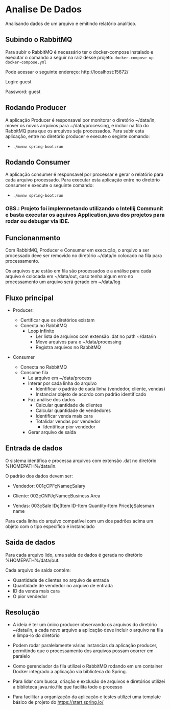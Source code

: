 # Analise De Dados
Analisando dados de um arquivo e emitindo relatório analítico.

## Subindo o RabbitMQ
Para subir o RabbitMQ é necessário ter o docker-compose instalado e executar o comando a seguir na raiz desse projeto: 
`docker-compose up docker-compose.yml`

Pode acessar o seguinte endereço: http://localhost:15672/

Login: guest

Password: guest

## Rodando Producer
A aplicação Producer é responsavel por monitorar o diretório ~/data/in, mover os novos arquivos para ~/data/processing, 
e incluir na fila do RabbitMQ para que os arquivos seja processados.
Para subir esta aplicação, entre no diretório producer e execute o seginte comando:
* `./mvnw spring-boot:run`

## Rodando Consumer
A aplicação consumer é responsavel por processar e gerar o relatório para cada arquivo processado. Para executar esta 
aplicação entre no diretório consumer e execute o seguinte comando:
* `./mvnw spring-boot:run`

### OBS.: Projeto foi implemnetando utilizando o Intellij Communit e basta executar os aquivos Application.java dos projetos para rodar ou debugar via IDE.

## Funcionanmento
Com RabbitMQ, Producer e Consumer em execução, o arquivo a ser processado deve ser removido no diretório ~/data/in
colocado na fila para processamento.

Os arquivos que estão em fila são processados e a análise para cada arquivo é colocada em ~/data/out, caso tenha algum 
erro no processamento um arquivo será gerado em ~/data/log 

## Fluxo principal
* Producer:
  * Certificar que os diretórios existam
  * Conecta no RabbitMQ  
    * Loop infinito 
      * Ler lista de arquivos com extensão .dat no path ~/data/in
      * Move arquivos para o ~/data/processing  
      * Registra arquivos no RabbitMQ
  
* Consumer
    * Conecta no RabbitMQ
    * Consome fila
      * Le arquivo em ~/data/process
      * Interar por cada linha do arquivo
        * Identificar o padrão de cada linha (vendedor, cliente, vendas)
        * Instanciar objeto de acordo com padrão identificado
      * Faz análise dos dados 
        * Calcular quantidade de clientes
        * Calcular quantidade de vendedores
        * Identificar venda mais cara
        * Totalidar vendas por vendedor
          * Identificar pior vendedor
      * Gerar arquivo de saída


## Entrada de dados
O sistema identifica e processa arquivos com extensão .dat no diretório %HOMEPATH%/data/in.

O padrão dos dados devem ser:

* Vendedor:
  001çCPFçNameçSalary
  
* Cliente:
  002çCNPJçNameçBusiness Area
  
* Vendas:
  003çSale IDç[Item ID-Item Quantity-Item Price]çSalesman name
  
Para cada linha  do arquivo compatível com um dos padrões acima um objeto com o tipo específico é instanciado

## Saida de dados

Para cada arquivo lido, uma saida de dados é gerada no diretório  %HOMEPATH%/data/out.

Cada arquivo de saida contém:
* Quantidade de clientes no arquivo de entrada
* Quantidade de vendedor no arquivo de entrada
* ID da venda mais cara
* O pior vendedor

## Resolução
* A ideia é ter um único producer observando os arquivos do diretório ~/data/in, a cada novo arquivo a aplicação deve 
  incluir o arquivo na fila e limpa-lo do diretório    

* Podem rodar paralelamente várias instancias da aplicação producer, permitindo que o processamento dos arquivos possam
ocorrer em paralelo
  
* Como gerenciador da fila utilizei o RabbitMQ rodando em um container Docker integrado a aplicação via biblioteca do 
  Spring. 

* Para lidar com busca, criação e exclusão de arquivos e diretórios utilizei a biblioteca  java.nio.file que facilita 
  todo o processo
  
* Para facilitar a organização da aplicação e testes utilizei uma template básico de projeto do https://start.spring.io/
  
